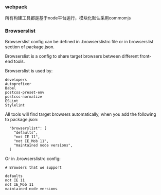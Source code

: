 ### webpack

所有构建工具都是基于node平台运行，模块化默认采用commomjs


### Browserslist
Browserslist config can be defined in .browserslistrc file or in browserslist section of package.json.

Browserslist is a config to share target browsers between different front-end tools.

Browserslist is used by:
```
developers
Autoprefixer
Babel
postcss-preset-env
postcss-normalize
ESLint
Stylelint
```

All tools will find target browsers automatically, when you add the following to package.json:

```
  "browserslist": [
    "defaults",
    "not IE 11",
    "not IE_Mob 11",
    "maintained node versions",
  ]
```
Or in .browserslistrc config:

```
# Browsers that we support

defaults
not IE 11
not IE_Mob 11
maintained node versions
```
